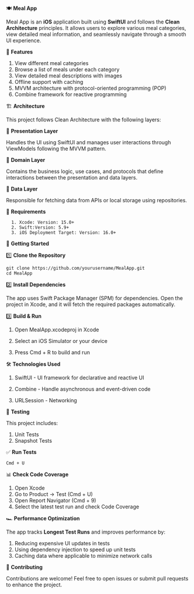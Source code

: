 🍽️ **Meal App**

Meal App is an **iOS** application built using **SwiftUI** and follows the **Clean Architecture** principles. It allows users to explore various meal categories, view detailed meal information, and seamlessly navigate through a smooth UI experience.

📌 **Features**

1. View different meal categories
2. Browse a list of meals under each category
3. View detailed meal descriptions with images
4. Offline support with caching
5. MVVM architecture with protocol-oriented programming (POP)
6. Combine framework for reactive programming

🏗️ **Architecture**

This project follows Clean Architecture with the following layers:

🔹 **Presentation Layer**

Handles the UI using SwiftUI and manages user interactions through ViewModels following the MVVM pattern.

🔹 **Domain Layer**

Contains the business logic, use cases, and protocols that define interactions between the presentation and data layers.

🔹 **Data Layer**

Responsible for fetching data from APIs or local storage using repositories.

🔧 **Requirements**

      1. Xcode: Version: 15.0+
      2. Swift:Version: 5.9+
      3. iOS Deployment Target: Version: 16.0+

🚀 **Getting Started**

1️⃣ **Clone the Repository**

    git clone https://github.com/yourusername/MealApp.git
    cd MealApp

2️⃣ **Install Dependencies**

The app uses Swift Package Manager (SPM) for dependencies. Open the project in Xcode, and it will fetch the required packages automatically.

3️⃣ **Build & Run**

1. Open MealApp.xcodeproj in Xcode

2. Select an iOS Simulator or your device

3. Press Cmd + R to build and run

🛠️ **Technologies Used**

1. SwiftUI - UI framework for declarative and reactive UI

2. Combine - Handle asynchronous and event-driven code

3. URLSession - Networking

🧪 **Testing**

This project includes:
1. Unit Tests
2. Snapshot Tests

✅ **Run Tests**

    Cmd + U

📊 **Check Code Coverage**

1. Open Xcode
2. Go to Product → Test (Cmd + U)
3. Open Report Navigator (Cmd + 9)
4. Select the latest test run and check Code Coverage

🏎️ **Performance Optimization**

The app tracks **Longest Test Runs** and improves performance by:

1. Reducing expensive UI updates in tests
2. Using dependency injection to speed up unit tests
3. Caching data where applicable to minimize network calls

🤝 **Contributing**

Contributions are welcome! Feel free to open issues or submit pull requests to enhance the project.
